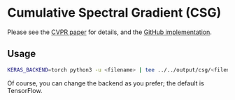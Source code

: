 # Cumulative Spectral Gradient (CSG)

Please see the [CVPR paper](https://openaccess.thecvf.com/content_CVPR_2019/papers/Branchaud-Charron_Spectral_Metric_for_Dataset_Complexity_Assessment_CVPR_2019_paper.pdf) for details, and the [GitHub implementation](https://github.com/Dref360/spectral-metric).

## Usage

```sh
KERAS_BACKEND=torch python3 -u <filename> | tee ../../output/csg/<filename>
```

Of course, you can change the backend as you prefer; the default is TensorFlow.
